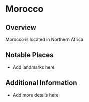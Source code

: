 # Morocco
## Overview
Morocco is located in Northern Africa.

## Notable Places
- Add landmarks here

## Additional Information
- Add more details here
